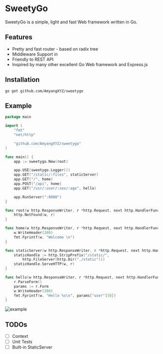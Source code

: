 # SweetyGo

SweetyGo is a simple, light and fast Web framework written in Go. 

## Features

- Pretty and fast router - based on radix tree
- Middleware Support in
- Friendly to REST API
- Inspired by many other excellent Go Web framework and Express.js

## Installation

`go get github.com/AmyangXYZ/sweetygo`

## Example

```go
package main

import (
	"fmt"
	"net/http"

	"github.com/AmyangXYZ/sweetygo"
)

func main() {
	app := sweetygo.New(root)

	app.USE(sweetygo.Logger())
	app.GET("/static/:files", staticServer)
	app.GET("/", home)
	app.POST("/api", home)
	app.GET("/usr/:user/:sex/:age", hello)

	app.RunServer(":8080")
}

func root(w http.ResponseWriter, r *http.Request, next http.HandlerFunc) {
	http.NotFound(w, r)
}

func home(w http.ResponseWriter, r *http.Request, next http.HandlerFunc) {
	w.WriteHeader(200)
	fmt.Fprintf(w, "Welcome \n")
}

func staticServer(w http.ResponseWriter, r *http.Request, next http.HandlerFunc) {
	staticHandle := http.StripPrefix("/static/",
		http.FileServer(http.Dir("./static")))
	staticHandle.ServeHTTP(w, r)
}

func hello(w http.ResponseWriter, r *http.Request, next http.HandlerFunc) {
	r.ParseForm()
	params := r.Form
	w.WriteHeader(200)
	fmt.Fprintf(w, "Hello %s\n", params["user"][0])
}


```

![example](https://raw.githubusercontent.com/AmyangXYZ/sweetygo/master/example/example.png)

## TODOs

- [ ] Context
- [ ] Unit Tests
- [ ] Built-in StaticServer
